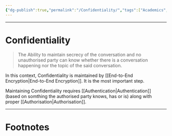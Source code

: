 ```yaml
---
{"dg-publish":true,"permalink":"/Confidentiality/","tags":["Academics","CyberSec"]}
---
```



---
# Confidentiality
> The Ability to maintain secrecy of the conversation and no unauthorised party can know whether there is a conversation happening nor the topic of the said conversation.

In this context, Confidentiality is maintained by [[End-to-End Encryption\|End-to-End Encryption]].
It is the most important step.

Maintaining Confidentiality requires [[Authentication\|Authentication]] (based on somthing the authorised party knows, has or is) along with proper [[Authorisation\|Authorisation]].

---
# Footnotes